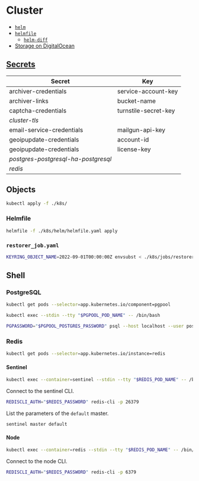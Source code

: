 # Cluster

* [`helm`](https://github.com/helm/helm)
* [`helmfile`](https://github.com/roboll/helmfile)
  * [`helm-diff`](https://github.com/databus23/helm-diff)
* [Storage on DigitalOcean](https://digitalocean.github.io/navigators-guide/book/03-backup/ch07-storage-on-digitalocean.html)

## [Secrets](https://kubernetes.io/docs/tasks/configmap-secret/)

| Secret | Key |
| --- | --- |
| archiver-credentials | service-account-key |
| archiver-links | bucket-name |
| captcha-credentials | turnstile-secret-key |
| *cluster-tls* | |
| email-service-credentials | mailgun-api-key |
| geoipupdate-credentials | account-id |
| geoipupdate-credentials | license-key |
| *postgres-postgresql-ha-postgresql* | |
| *redis* | |

## Objects

```sh
kubectl apply -f ./k8s/
```

### Helmfile

```sh
helmfile -f ./k8s/helm/helmfile.yaml apply
```

### `restorer_job.yaml`

```sh
KEYRING_OBJECT_NAME=2022-09-01T00:00:00Z envsubst < ./k8s/jobs/restorer_job.yaml | kubectl create -f -
```

## Shell

### PostgreSQL

```sh
kubectl get pods --selector=app.kubernetes.io/component=pgpool
```

```sh
kubectl exec --stdin --tty "$PGPOOL_POD_NAME" -- /bin/bash
```

```sh
PGPASSWORD="$PGPOOL_POSTGRES_PASSWORD" psql --host localhost --user postgres
```

### Redis

```sh
kubectl get pods --selector=app.kubernetes.io/instance=redis
```

#### Sentinel

```sh
kubectl exec --container=sentinel --stdin --tty "$REDIS_POD_NAME" -- /bin/bash
```

Connect to the sentinel CLI.

```sh
REDISCLI_AUTH="$REDIS_PASSWORD" redis-cli -p 26379
```

List the parameters of the `default` master.

```
sentinel master default
```

#### Node

```sh
kubectl exec --container=redis --stdin --tty "$REDIS_POD_NAME" -- /bin/bash
```

Connect to the node CLI.

```sh
REDISCLI_AUTH="$REDIS_PASSWORD" redis-cli -p 6379
```
